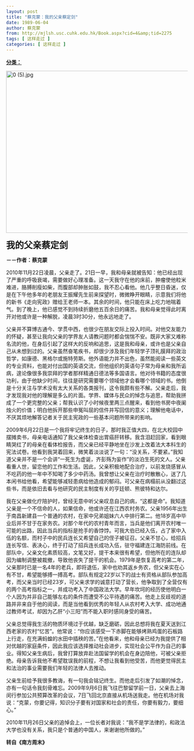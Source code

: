 ```yaml
---
layout: post
title: "蔡克蒙：我的父亲蔡定剑"
date: 1989-06-04
author: 蔡克蒙
from: http://mjlsh.usc.cuhk.edu.hk/Book.aspx?cid=4&amp;tid=2275
tags: [ 这样走过 ]
categories: [ 这样走过 ]
---
```


<div style="margin: 15px 10px 10px 0px;">
<div>
<span id="ctl00_ContentPlaceHolder1_chapter1_SubjectLabel" style="font-weight:bold;text-decoration:underline;">
   分类：
  </span>
</div>
<p>
<img align="top" alt="0 (5).jpg" border="0" height="441" src="https://i.imgur.com/Re8pKjk.jpeg" width="590"/>
</p>
<p>
<strong>
<font size="5">
    我的父亲蔡定剑
   </font>
</strong>
</p>
<p>
<strong>
   －－作者：蔡克蒙
  </strong>
</p>
<p>
  2010年11月22日凌晨，父亲走了。21日一早，我和母亲就被告知：他已经出现了严重的呼吸衰竭，需要做好心理准备。这一天我守在他的床前，肿瘤使他粒米难进，胳膊削瘦如柴，而腹部却肿胀如鼓，我不忍心看他。他几乎整日昏迷，仅是在下午他多年的老朋友王振耀先生前来探望时，微微睁开眼睛，示意我们将他的新书《走向宪政》赠给王老师一本。其余的时间，他只能在床上吃力地喘着气。到了晚上，他已感觉不到持续折磨他五百余日的痛苦。我和母亲觉得此时离开对他或许是一种解脱，凌晨3时30分，他永远地走了。
 </p>
<p>
  父亲并不算博古通今、学贯中西，也很少在朋友交际上投入时间。对他交友能力的怀疑，甚至让我向父亲的学界友人请教问题时都会惴惴不安。既非大家又难称名流的他，在身后引起了这样大的反响和追思，这是我和母亲，或许也是父亲自己从未想到过的。父亲虽然奋笔疾书，却很少涉及我们年轻学子顶礼膜拜的政治哲学，如康德、黑格尔或施特劳斯。他外语能力并不出色，虽然能阅读一些英文的专业资料，也能对付出国的英语交流，但他组织的英语句子常为母亲和我所诟病，遑论像很多我崇拜的学者那样精通日德法等多国语言。他对待书籍的态度很功利，由于他缺少时间，往往是研究需要哪个领域他才会看哪个领域的书。他倒是十分关注与学术没有太大关系的各类报刊，这令我颇有些不解。父亲走后，我才发现我对他的理解是多么的片面。学界、媒体与民众的悼念与追思，帮助我拼成了一个更完整的父亲；帮我认识了小时候夜里两三点醒来，看到他书房中夜阑烛火的价值；明白他拆开那些申冤叫屈的信件并写回信的意义；理解他电话中，不厌其烦地解答记者关于民主宪政的一些基本问题所带来的影响。
 </p>
<p>
  2009年6月22日是一个我将牢记终生的日子，那时我正值大四，在北大校园中摆摊卖书，母亲电话通知了我父亲体检查出胃癌肝转移。我含泪赶回家，看到眼睛哭红了的母亲在看体检报告，而父亲已经平静地坐在沙发上改着法大本科生的宪法试卷。他看到我哭着回来，微笑着淡淡说了一句：“没关系，不要紧。”我知道父亲并不是一个会讲“一死生为虚诞，齐彭殇为妄作”的淡泊生死的文人。父亲看重人世，留恋他的工作和生活。因此，父亲积极地配合治疗，以前发烧感冒从不吃药的他一年中不知喝了多少中药汤。我曾想让父亲在治疗时散散心，送了几本闲书给他看，希望能够减轻患病给他造成的郁闷。可父亲在病榻前从没翻过这些书，而是依旧去看与他研究的民主制度有关的亨廷顿、熊彼特和达尔。
 </p>
<p>
  我在父亲做化疗陪护时，曾经无意中听父亲叹息自己的病，“这都是命”。我知道父亲是一个不信命的人，如果信命，他或许还在江西农村务农。父亲1956年出生于南昌新建县一个普通的农村，在家中兄弟姐妹六人中排行第二。他18岁高中毕业后并不甘于在家务农。对那个年代的农村青年而言，当兵是他们离开农村唯一可能的出路，因此当兵的指标是抢手的香饽饽。可我大伯已经入伍，占了家中入伍的名额，而村子中的民兵连长又希望自己的侄子被征召。父亲不甘心，给招兵连长写信、表决心，终于打动了招兵连长成功入伍，驻守福建连江海防前线。在部队中，父亲文化素质较高，文笔又好，提干本来很有希望，但他所在的连队却因为编制调整被裁撤，导致他丧失了提干的机会。1979年是恢复高考的第二年，父亲那时已是一名4年的老兵，即将退伍，家中也劝其返乡务农，但父亲实在心有不甘，希望能够搏一搏高考。部队有规定22岁以下的战士有资格从部队参加高考，而父亲当时已经23岁，可父亲求学的诚意打动了营长，他争取到了全营仅有的两个高考指标之一，并成功考入了中国政法大学。早年坎坷的经历使他明白一个人因为并非自己能够左右的条件而遭受不公平待遇的痛苦。他走上反歧视的道路并非来自于他的阅读，而是当他看到优秀的年轻人从农村考入大学、成功地通过教师考试，却因为乙肝“小三阳”而不能入职时感同身受的痛苦。
 </p>
<p>
  父亲总觉得我生活的物质环境过于优越，缺乏磨砺，因此总想将我在夏天送到江西老家的农村“忆苦”。他常说：“你应该感受一下赤脚在能够烤熟鸡蛋的石板路上行走，在充满蚂蝗的水田中插秧的苦。”在他看来，他和母亲已经为我提供了相对优越的家庭条件，因此我应该选择推动社会进步，实现社会公平作为自己的事业。得知父亲生病后，我曾打算放弃赴法国留学的机会在身边陪他，可被父亲拒绝。母亲告诉我他不希望耽误我的前程，不想让我看到他受苦，而他更觉得民主和法治的事业需要我们年轻的法律人去推动。
 </p>
<p>
  父亲生前给予我很多教诲，有一句我会铭记终生。而他走后引发了如潮的悼念，亦有一句话令我刻骨难忘。2009年9月6日我飞往巴黎留学前一日，父亲去上海闵行参加公共预算改革的会议，7日飞回北京直接从机场送我走。他在机场对我说：“克蒙，你要记得，知识分子要有对国家和社会的责任，你要有毅力，要细心。”
 </p>
<p>
  2010年11月26日父亲的追悼会上，一位长者对我说：“我不是学法律的，和政法大学也没有关系，我只是个普通的中国人，来谢谢他所做的。”
  <br/>
</p>
<p>
<strong>
   转自《南方周末》
  </strong>
</p>
</div>
